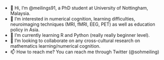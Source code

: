 - 👋 Hi, I’m @meilings91, a PhD student at University of Nottingham, Malaysia.
- 👀 I’m interested in numerical cognition, learning difficulties, neuroimaging techniques (MRI, fMRI, EEG, PET) as well as education policy in Asia. 
- 🌱 I’m currently learning R and Python (really really beginner level).
- 💞️ I’m looking to collaborate on any cross-cultural research on mathematics learning/numerical cognition.
- 📫 How to reach me? You can reach me through Twitter (@sohmeiling)

<!---
meilings91/meilings91 is a ✨ special ✨ repository because its `README.md` (this file) appears on your GitHub profile.
You can click the Preview link to take a look at your changes.
--->

